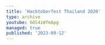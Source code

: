 ```yaml
---
title: 'Hacktoberfest Thailand 2020'
type: archive
youtube: 6OS4iWfmApg
managed: true
published: '2023-09-12'
---
```


